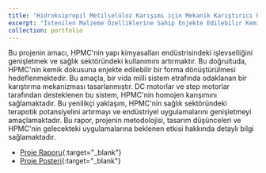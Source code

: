 ```yaml
---
title: "Hidroksipropil Metilselüloz Karışımı için Mekanik Karıştırıcı Projesi"
excerpt: "İstenilen Malzeme Özelliklerine Sahip Enjekte Edilebilir Kemik Grefti Hidroksipropil Metilselüloz (HPMC) Çözeltisi Hazırlamak İçin Karışım Mekanizması Tasarımı<br/><img src='/images/IMG_20240125_164131.jpg'>"
collection: portfolio
---
```



Bu projenin amacı, HPMC'nin yapı kimyasalları endüstrisindeki işlevselliğini genişletmek ve sağlık sektöründeki kullanımını artırmaktır. Bu doğrultuda, HPMC'nin kemik dokusuna enjekte edilebilir bir forma dönüştürülmesi hedeflenmektedir. Bu amaçla, bir vida milli sistem etrafında odaklanan bir karıştırma mekanizması tasarlanmıştır. DC motorlar ve step motorlar tarafından desteklenen bu sistem, HPMC'nin homojen karışımını sağlamaktadır. Bu yenilikçi yaklaşım, HPMC'nin sağlık sektöründeki terapotik potansiyelini artırmayı ve endüstriyel uygulamalarını genişletmeyi amaçlamaktadır. Bu rapor, projenin metodolojisi, tasarım düşünceleri ve HPMC'nin gelecekteki uygulamalarına beklenen etkisi hakkında detaylı bilgi sağlamaktadır.

 * [Proje Raporu](/files/Aytekin_Dönmez_ENG401_FINAL_REPORT.pdf){:target="_blank"}
 * [Proje Posteri](/files/POSTER_5_ENG.pdf){:target="_blank"}
